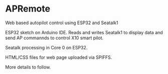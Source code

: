 # APRemote
Web based autopilot control using ESP32 and Seatalk1

ESP32 sketch on Arduino IDE. Reads and writes Seatalk1 to display data and send AP commannds to control X10 smart pilot.

Seatalk processing in Core 0 on ESP32.

HTML/CSS files for web page uploaded via SPIFFS.

More details to follow.
